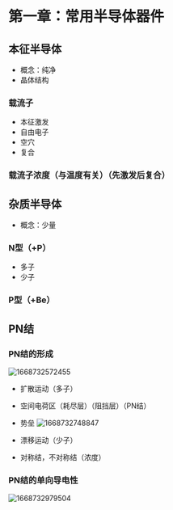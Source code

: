 # 第一章：常用半导体器件
## 本征半导体
* 概念：纯净
* 晶体结构
### 载流子
* 本征激发
* 自由电子
* 空穴
* 复合
### 载流子浓度（与温度有关）（先激发后复合）

## 杂质半导体
* 概念：少量
### N型（+P）
* 多子
* 少子

### P型（+Be）

## PN结
### PN结的形成

![1668732572455](https://user-images.githubusercontent.com/63440757/202591046-c84db4b8-1e33-4097-8693-4974b6b7c1f7.png)

* 扩散运动（多子）
* 空间电荷区（耗尽层）（阻挡层）（PN结）
* 势垒
![1668732748847](https://user-images.githubusercontent.com/63440757/202591339-778b348f-9c66-4577-b71b-f33955262100.png)

* 漂移运动（少子）
* 对称结，不对称结（浓度）

### PN结的单向导电性

![1668732979504](https://user-images.githubusercontent.com/63440757/202591773-46484393-6bb7-4cb3-a8f0-4ce7e84af567.png)

